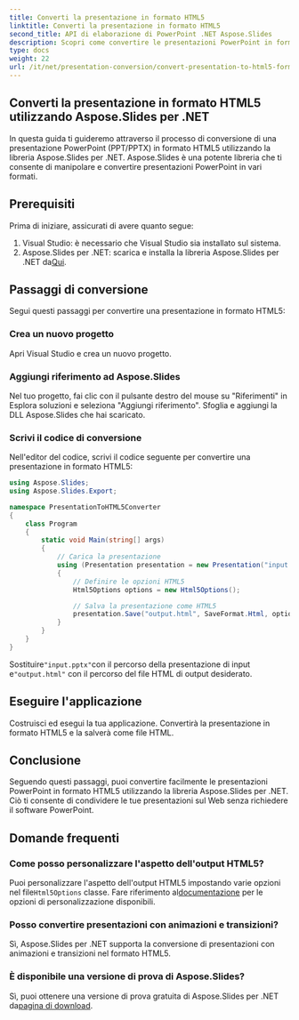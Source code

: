 ```yaml
---
title: Converti la presentazione in formato HTML5
linktitle: Converti la presentazione in formato HTML5
second_title: API di elaborazione di PowerPoint .NET Aspose.Slides
description: Scopri come convertire le presentazioni PowerPoint in formato HTML5 utilizzando Aspose.Slides per .NET. Conversione facile ed efficiente per la condivisione sul web.
type: docs
weight: 22
url: /it/net/presentation-conversion/convert-presentation-to-html5-format/
---
```

## Converti la presentazione in formato HTML5 utilizzando Aspose.Slides per .NET

In questa guida ti guideremo attraverso il processo di conversione di una presentazione PowerPoint (PPT/PPTX) in formato HTML5 utilizzando la libreria Aspose.Slides per .NET. Aspose.Slides è una potente libreria che ti consente di manipolare e convertire presentazioni PowerPoint in vari formati.

## Prerequisiti

Prima di iniziare, assicurati di avere quanto segue:

1. Visual Studio: è necessario che Visual Studio sia installato sul sistema.
2.  Aspose.Slides per .NET: scarica e installa la libreria Aspose.Slides per .NET da[Qui](https://downloads.aspose.com/slides/net).

## Passaggi di conversione

Segui questi passaggi per convertire una presentazione in formato HTML5:

### Crea un nuovo progetto

Apri Visual Studio e crea un nuovo progetto.

### Aggiungi riferimento ad Aspose.Slides

Nel tuo progetto, fai clic con il pulsante destro del mouse su "Riferimenti" in Esplora soluzioni e seleziona "Aggiungi riferimento". Sfoglia e aggiungi la DLL Aspose.Slides che hai scaricato.

### Scrivi il codice di conversione

Nell'editor del codice, scrivi il codice seguente per convertire una presentazione in formato HTML5:

```csharp
using Aspose.Slides;
using Aspose.Slides.Export;

namespace PresentationToHTML5Converter
{
    class Program
    {
        static void Main(string[] args)
        {
            // Carica la presentazione
            using (Presentation presentation = new Presentation("input.pptx"))
            {
                // Definire le opzioni HTML5
                Html5Options options = new Html5Options();

                // Salva la presentazione come HTML5
                presentation.Save("output.html", SaveFormat.Html, options);
            }
        }
    }
}
```

 Sostituire`"input.pptx"`con il percorso della presentazione di input e`"output.html"` con il percorso del file HTML di output desiderato.

## Eseguire l'applicazione

Costruisci ed esegui la tua applicazione. Convertirà la presentazione in formato HTML5 e la salverà come file HTML.

## Conclusione

Seguendo questi passaggi, puoi convertire facilmente le presentazioni PowerPoint in formato HTML5 utilizzando la libreria Aspose.Slides per .NET. Ciò ti consente di condividere le tue presentazioni sul Web senza richiedere il software PowerPoint.

## Domande frequenti

### Come posso personalizzare l'aspetto dell'output HTML5?

 Puoi personalizzare l'aspetto dell'output HTML5 impostando varie opzioni nel file`Html5Options` classe. Fare riferimento al[documentazione](https://reference.aspose.com/slides/net/aspose.slides.export/html5options) per le opzioni di personalizzazione disponibili.

### Posso convertire presentazioni con animazioni e transizioni?

Sì, Aspose.Slides per .NET supporta la conversione di presentazioni con animazioni e transizioni nel formato HTML5.

### È disponibile una versione di prova di Aspose.Slides?

 Sì, puoi ottenere una versione di prova gratuita di Aspose.Slides per .NET da[pagina di download](https://releases.aspose.com/slides/net).